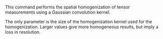 This command performs the spatial homogenization of tensor measurements using a Gaussian convolution kernel.

The only parameter is the size of the homogenization kernel used for the homogenization.
Larger values give more homogeneous results, but imply a loss in resolution.

